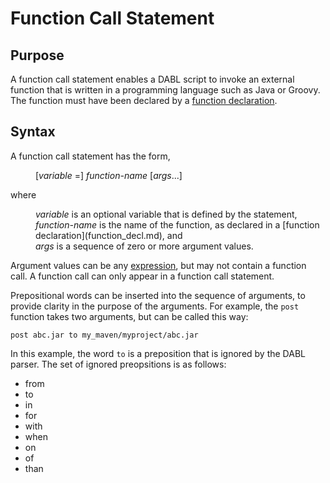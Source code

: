 # Function Call Statement

## Purpose

A function call statement enables a DABL script to invoke an external function
that is written in a programming language such as Java or Groovy. The function
must have been declared by a [function declaration](function_decl.md).

## Syntax

A function call statement has the form,

<dl>
<dd>[<i>variable</i> =] <i>function-name</i> [<i>args</i>...]</dd>
</dl>

where 
<dl>
<dd><i>variable</i> is an optional variable that is defined by the statement,</dd>
<dd><i>function-name</i> is the name of the function, as declared in a
[function declaration](function_decl.md), and</dd>
<dd><i>args</i> is a sequence of zero or more argument values.</dd>
</dl>

Argument values can be any [expression](expression.md), but may not contain a function call. A
function call can only appear in a function call statement.

Prepositional words can be inserted into the sequence of arguments, to provide
clarity in the purpose of the arguments. For example, the <code>post</code> function takes
two arguments, but can be called this way:

```
post abc.jar to my_maven/myproject/abc.jar
```

In this example, the word `to` is a preposition that is ignored by the DABL parser.
The set of ignored preopsitions is as follows:

* from
* to
* in
* for
* with
* when
* on
* of
* than

